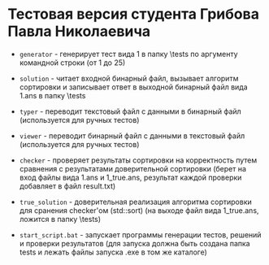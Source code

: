 # Тестовая версия студента Грибова Павла Николаевича

* `generator` - генерирует тест вида 1 в папку \tests по аргументу командной строки (от 1 до 25)

* `solution` - читает входной бинарный файл, вызывает алгоритм сортировки и записывает ответ в выходной бинарный файл вида 1.ans в папку \tests

* `typer` - переводит текстовый файл с данными в бинарный файл (используется для ручных тестов)

* `viewer` - переводит бинарный файл с данными в текстовый файл (используется для ручных тестов)

* `checker` - проверяет результаты сортировки на корректность путем сравнения с результатами доверительной сортировки 
 (берет на вход файлы вида 1.ans и 1_true.ans, результат каждой проверки добавляет в файл result.txt)

* `true_solution` - доверительная реализация алгоритма сортировки для сранения checker'ом (std::sort) 
 (на выходе файл вида 1_true.ans, ложится в папку \tests)
 
* `start_script.bat` - запускает программы генерации тестов, решений и проверки результатов 
(для запуска должна быть создана папка tests и лежать файлы запуска .exe в том же каталоге)